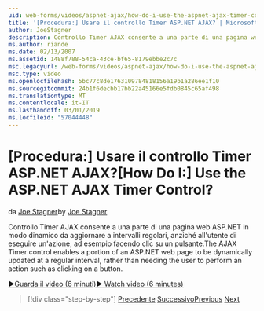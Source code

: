 ```yaml
---
uid: web-forms/videos/aspnet-ajax/how-do-i-use-the-aspnet-ajax-timer-control
title: '[Procedura:] Usare il controllo Timer ASP.NET AJAX? | Microsoft Docs'
author: JoeStagner
description: Controllo Timer AJAX consente a una parte di una pagina web ASP.NET in modo dinamico da aggiornare a intervalli regolari, anziché all'utente di eseguire un un...
ms.author: riande
ms.date: 02/13/2007
ms.assetid: 1488f788-54ca-43ce-bf65-8179ebbe2c7c
msc.legacyurl: /web-forms/videos/aspnet-ajax/how-do-i-use-the-aspnet-ajax-timer-control
msc.type: video
ms.openlocfilehash: 5bc77c8de1763109784818156a19b1a286ee1f10
ms.sourcegitcommit: 24b1f6decbb17bb22a45166e5fdb0845c65af498
ms.translationtype: MT
ms.contentlocale: it-IT
ms.lasthandoff: 03/01/2019
ms.locfileid: "57044448"
---
```

<a name="how-do-i-use-the-aspnet-ajax-timer-control"></a><span data-ttu-id="fe512-104">[Procedura:] Usare il controllo Timer ASP.NET AJAX?</span><span class="sxs-lookup"><span data-stu-id="fe512-104">[How Do I:] Use the ASP.NET AJAX Timer Control?</span></span>
====================
<span data-ttu-id="fe512-105">da [Joe Stagner](https://github.com/JoeStagner)</span><span class="sxs-lookup"><span data-stu-id="fe512-105">by [Joe Stagner](https://github.com/JoeStagner)</span></span>

<span data-ttu-id="fe512-106">Controllo Timer AJAX consente a una parte di una pagina web ASP.NET in modo dinamico da aggiornare a intervalli regolari, anziché all'utente di eseguire un'azione, ad esempio facendo clic su un pulsante.</span><span class="sxs-lookup"><span data-stu-id="fe512-106">The AJAX Timer control enables a portion of an ASP.NET web page to be dynamically updated at a regular interval, rather than needing the user to perform an action such as clicking on a button.</span></span>

[<span data-ttu-id="fe512-107">&#9654;Guarda il video (6 minuti)</span><span class="sxs-lookup"><span data-stu-id="fe512-107">&#9654; Watch video (6 minutes)</span></span>](https://channel9.msdn.com/Blogs/ASP-NET-Site-Videos/how-do-i-use-the-aspnet-ajax-timer-control)

> [!div class="step-by-step"]
> <span data-ttu-id="fe512-108">[Precedente](how-do-i-use-the-aspnet-ajax-roundedcorners-extender.md)
> [Successivo](how-do-i-implement-the-predictive-fetch-pattern-for-ajax.md)</span><span class="sxs-lookup"><span data-stu-id="fe512-108">[Previous](how-do-i-use-the-aspnet-ajax-roundedcorners-extender.md)
[Next](how-do-i-implement-the-predictive-fetch-pattern-for-ajax.md)</span></span>
